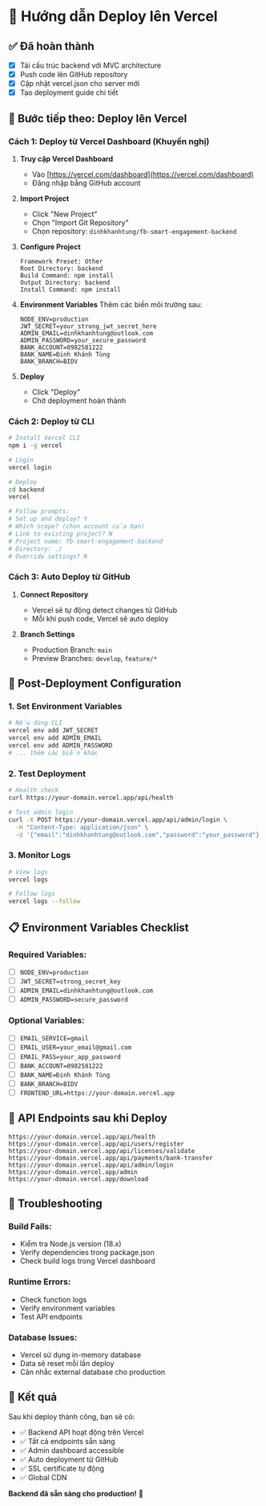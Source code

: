 # 🚀 Hướng dẫn Deploy lên Vercel

## ✅ Đã hoàn thành
- [x] Tái cấu trúc backend với MVC architecture
- [x] Push code lên GitHub repository
- [x] Cập nhật vercel.json cho server mới
- [x] Tạo deployment guide chi tiết

## 🎯 Bước tiếp theo: Deploy lên Vercel

### **Cách 1: Deploy từ Vercel Dashboard (Khuyến nghị)**

1. **Truy cập Vercel Dashboard**
   - Vào [https://vercel.com/dashboard](https://vercel.com/dashboard)
   - Đăng nhập bằng GitHub account

2. **Import Project**
   - Click "New Project"
   - Chọn "Import Git Repository"
   - Chọn repository: `dinhkhanhtung/fb-smart-engagement-backend`

3. **Configure Project**
   ```
   Framework Preset: Other
   Root Directory: backend
   Build Command: npm install
   Output Directory: backend
   Install Command: npm install
   ```

4. **Environment Variables**
   Thêm các biến môi trường sau:
   ```
   NODE_ENV=production
   JWT_SECRET=your_strong_jwt_secret_here
   ADMIN_EMAIL=dinhkhanhtung@outlook.com
   ADMIN_PASSWORD=your_secure_password
   BANK_ACCOUNT=0982581222
   BANK_NAME=Đinh Khánh Tùng
   BANK_BRANCH=BIDV
   ```

5. **Deploy**
   - Click "Deploy"
   - Chờ deployment hoàn thành

### **Cách 2: Deploy từ CLI**

```bash
# Install Vercel CLI
npm i -g vercel

# Login
vercel login

# Deploy
cd backend
vercel

# Follow prompts:
# Set up and deploy? Y
# Which scope? (chọn account của bạn)
# Link to existing project? N
# Project name: fb-smart-engagement-backend
# Directory: ./
# Override settings? N
```

### **Cách 3: Auto Deploy từ GitHub**

1. **Connect Repository**
   - Vercel sẽ tự động detect changes từ GitHub
   - Mỗi khi push code, Vercel sẽ auto deploy

2. **Branch Settings**
   - Production Branch: `main`
   - Preview Branches: `develop`, `feature/*`

## 🔧 Post-Deployment Configuration

### **1. Set Environment Variables**
```bash
# Nếu dùng CLI
vercel env add JWT_SECRET
vercel env add ADMIN_EMAIL
vercel env add ADMIN_PASSWORD
# ... thêm các biến khác
```

### **2. Test Deployment**
```bash
# Health check
curl https://your-domain.vercel.app/api/health

# Test admin login
curl -X POST https://your-domain.vercel.app/api/admin/login \
  -H "Content-Type: application/json" \
  -d '{"email":"dinhkhanhtung@outlook.com","password":"your_password"}'
```

### **3. Monitor Logs**
```bash
# View logs
vercel logs

# Follow logs
vercel logs --follow
```

## 📋 Environment Variables Checklist

### **Required Variables:**
- [ ] `NODE_ENV=production`
- [ ] `JWT_SECRET=strong_secret_key`
- [ ] `ADMIN_EMAIL=dinhkhanhtung@outlook.com`
- [ ] `ADMIN_PASSWORD=secure_password`

### **Optional Variables:**
- [ ] `EMAIL_SERVICE=gmail`
- [ ] `EMAIL_USER=your_email@gmail.com`
- [ ] `EMAIL_PASS=your_app_password`
- [ ] `BANK_ACCOUNT=0982581222`
- [ ] `BANK_NAME=Đinh Khánh Tùng`
- [ ] `BANK_BRANCH=BIDV`
- [ ] `FRONTEND_URL=https://your-domain.vercel.app`

## 🎯 API Endpoints sau khi Deploy

```
https://your-domain.vercel.app/api/health
https://your-domain.vercel.app/api/users/register
https://your-domain.vercel.app/api/licenses/validate
https://your-domain.vercel.app/api/payments/bank-transfer
https://your-domain.vercel.app/api/admin/login
https://your-domain.vercel.app/admin
https://your-domain.vercel.app/download
```

## 🚨 Troubleshooting

### **Build Fails:**
- Kiểm tra Node.js version (18.x)
- Verify dependencies trong package.json
- Check build logs trong Vercel dashboard

### **Runtime Errors:**
- Check function logs
- Verify environment variables
- Test API endpoints

### **Database Issues:**
- Vercel sử dụng in-memory database
- Data sẽ reset mỗi lần deploy
- Cân nhắc external database cho production

## 🎉 Kết quả

Sau khi deploy thành công, bạn sẽ có:
- ✅ Backend API hoạt động trên Vercel
- ✅ Tất cả endpoints sẵn sàng
- ✅ Admin dashboard accessible
- ✅ Auto deployment từ GitHub
- ✅ SSL certificate tự động
- ✅ Global CDN

**Backend đã sẵn sàng cho production!** 🚀
